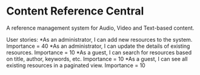 # Content Reference Central
A reference management system for Audio, Video and Text-based content.

User stories:
*As an administrator, I can add new resources to the system. Importance = 40
*As an administrator, I can update the details of existing resources. Importance = 10
*As a guest, I can search for resources based on title, author, keywords, etc. Importance = 10
*As a guest, I can see all existing resources in a paginated view. Importance = 10
